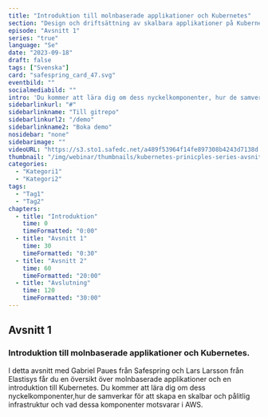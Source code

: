 ```yaml
---
title: "Introduktion till molnbaserade applikationer och Kubernetes"
section: "Design och driftsättning av skalbara applikationer på Kubernetes"
episode: "Avsnitt 1"
series: "true"
language: "Se"
date: "2023-09-18"
draft: false
tags: ["Svenska"]
card: "safespring_card_47.svg"
eventbild: ""
socialmediabild: ""
intro: 'Du kommer att lära dig om dess nyckelkomponenter, hur de samverkar för att skapa en skalbar och pålitlig infrastruktur och vad dessa komponenter motsvarar i AWS.'
sidebarlinkurl: "#"
sidebarlinkname: "Till gitrepo"
sidebarlinkurl2: "/demo"
sidebarlinkname2: "Boka demo"
nosidebar: "none"
sidebarimage: ""
videoURL: "https://s3.sto1.safedc.net/a489f53964f14fe897308b4243d7138d:processedvideos/ProcessedVideos/safespring-elastisys_webcast_episode_1/master.m3u8"
thumbnail: "/img/webinar/thumbnails/kubernetes-prinicples-series-avsnitt-1.jpeg"
categories:
  - "Kategori1"
  - "Kategori2"
tags:
  - "Tag1"
  - "Tag2"
chapters:
  - title: "Introduktion"
    time: 0
    timeFormatted: "0:00"
  - title: "Avsnitt 1"
    time: 30
    timeFormatted: "0:30"
  - title: "Avsnitt 2"
    time: 60
    timeFormatted: "20:00"
  - title: "Avslutning"
    time: 120
    timeFormatted: "30:00"
---
```


## Avsnitt 1
### Introduktion till molnbaserade applikationer och Kubernetes.

I detta avsnitt med Gabriel Paues från Safespring och Lars Larsson från Elastisys får du en översikt över molnbaserade applikationer och en introduktion till Kubernetes. Du kommer att lära dig om dess nyckelkomponenter,hur de samverkar för att skapa en skalbar och pålitlig infrastruktur och vad dessa komponenter motsvarar i AWS.

<script>
  if (Hls.isSupported()) {
  var video = document.getElementById('player');
  var hls = new Hls();
  
  // Bind händelsehanterare här
  hls.on(Hls.Events.MEDIA_ATTACHED, function () {
    console.log("video och hls.js är nu bundna");
  });

  hls.on(Hls.Events.MANIFEST_PARSED, function (event, data) {
    console.log("manifest är parsat, hittade " + data.levels.length + " kvalitetsnivå");
  });
  
  // Lyssna särskilt på errors
  hls.on(Hls.Events.ERROR, function (event, data) {
    if (data.fatal) {
      switch(data.type) {
        case Hls.ErrorTypes.NETWORK_ERROR:
          // försök återhämta nätverksfel
          console.error('nätverksfel upptäckt:', data);
          break;
        case Hls.ErrorTypes.MEDIA_ERROR:
          console.error('mediafel upptäckt:', data);
          break;
        default:
          // kan inte återhämta okänt fel
          console.error('okänt fel upptäckt:', data);
          break;
      }
    }
  });
  
  hls.attachMedia(video);
  hls.loadSource('https://s3.sto1.safedc.net/a489f53964f14fe897308b4243d7138d:processedvideos/ProcessedVideos/safespring-elastisys_webcast_episode_1/master.m3u8');
}
</script>